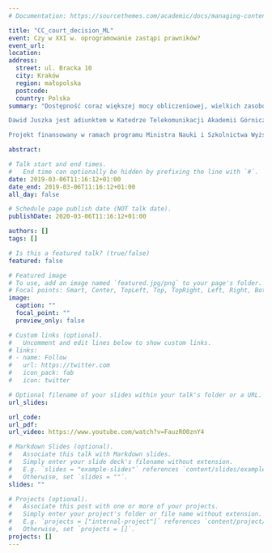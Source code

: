 ```yaml
---
# Documentation: https://sourcethemes.com/academic/docs/managing-content/

title: "CC_court_decision_ML"
event: Czy w XXI w. oprogramowanie zastąpi prawników?
event_url:
location:
address:
  street: ul. Bracka 10
  city: Kraków
  region: małopolska
  postcode: 
  country: Polska
summary: "Dostępność coraz większej mocy obliczeniowej, wielkich zasobów danych oraz dynamiczny rozwój metod analizy danych i uczenia maszynowego skutkują tworzeniem aplikacji, które mają wpływ na zmianę sposobu wykonywania pracy w wielu obszarach gospodarki. Profesje prawnicze nie są w tym względzie wyjątkiem. Czy w XXI w. prawnicy zostaną zastąpieni przez systemy stworzone przez informatyków? Prezentacja dr. Dawida Juszki przybliży kilka badań dotyczących narzędzi wspomagających podejmowanie decyzji prawniczych.

Dawid Juszka jest adiunktem w Katedrze Telekomunikacji Akademii Górniczo-Hutniczej im. Stanisława Staszica w Krakowie. Doktor nauk prawnych i doktor nauk technicznych w dyscyplinie telekomunikacja.

Projekt finansowany w ramach programu Ministra Nauki i Szkolnictwa Wyższego pod nazwą "DIALOG" w latach 2016-2019"."

abstract: 

# Talk start and end times.
#   End time can optionally be hidden by prefixing the line with `#`.
date: 2019-03-06T11:16:12+01:00
date_end: 2019-03-06T11:16:12+01:00
all_day: false

# Schedule page publish date (NOT talk date).
publishDate: 2020-03-06T11:16:12+01:00

authors: []
tags: []

# Is this a featured talk? (true/false)
featured: false

# Featured image
# To use, add an image named `featured.jpg/png` to your page's folder. 
# Focal points: Smart, Center, TopLeft, Top, TopRight, Left, Right, BottomLeft, Bottom, BottomRight.
image:
  caption: ""
  focal_point: ""
  preview_only: false

# Custom links (optional).
#   Uncomment and edit lines below to show custom links.
# links:
# - name: Follow
#   url: https://twitter.com
#   icon_pack: fab
#   icon: twitter

# Optional filename of your slides within your talk's folder or a URL.
url_slides:

url_code:
url_pdf:
url_video: https://www.youtube.com/watch?v=FauzRO0znY4

# Markdown Slides (optional).
#   Associate this talk with Markdown slides.
#   Simply enter your slide deck's filename without extension.
#   E.g. `slides = "example-slides"` references `content/slides/example-slides.md`.
#   Otherwise, set `slides = ""`.
slides: ""

# Projects (optional).
#   Associate this post with one or more of your projects.
#   Simply enter your project's folder or file name without extension.
#   E.g. `projects = ["internal-project"]` references `content/project/deep-learning/index.md`.
#   Otherwise, set `projects = []`.
projects: []
---
```

